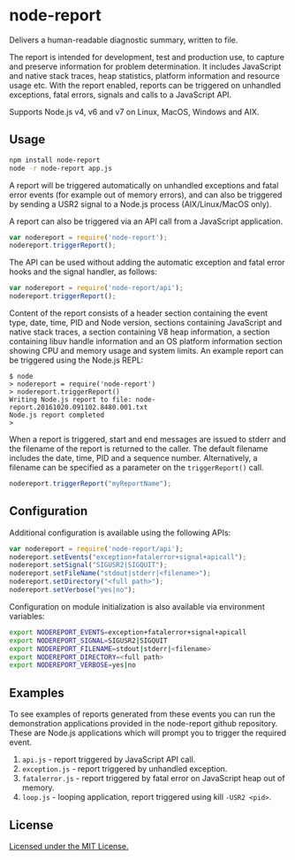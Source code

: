 # node-report

Delivers a human-readable diagnostic summary, written to file.

The report is intended for development, test and production
use, to capture and preserve information for problem determination.
It includes JavaScript and native stack traces, heap statistics,
platform information and resource usage etc. With the report enabled,
reports can be triggered on unhandled exceptions, fatal errors, signals
and calls to a JavaScript API.

Supports Node.js v4, v6 and v7 on Linux, MacOS, Windows and AIX.

## Usage

```bash
npm install node-report
node -r node-report app.js
```
A report will be triggered automatically on unhandled exceptions and fatal
error events (for example out of memory errors), and can also be triggered
by sending a USR2 signal to a Node.js process (AIX/Linux/MacOS only).

A report can also be triggered via an API call from a JavaScript
application.

```js
var nodereport = require('node-report');
nodereport.triggerReport();
```
The API can be used without adding the automatic exception and fatal error
hooks and the signal handler, as follows:

```js
var nodereport = require('node-report/api');
nodereport.triggerReport();
```

Content of the report consists of a header section containing the event
type, date, time, PID and Node version, sections containing JavaScript and
native stack traces, a section containing V8 heap information, a section
containing libuv handle information and an OS platform information section
showing CPU and memory usage and system limits. An example report can be
triggered using the Node.js REPL:

```
$ node
> nodereport = require('node-report')
> nodereport.triggerReport()
Writing Node.js report to file: node-report.20161020.091102.8480.001.txt
Node.js report completed
>
```

When a report is triggered, start and end messages are issued to stderr
and the filename of the report is returned to the caller. The default filename
includes the date, time, PID and a sequence number. Alternatively, a filename
can be specified as a parameter on the `triggerReport()` call.

```js
nodereport.triggerReport("myReportName");
```

## Configuration

Additional configuration is available using the following APIs:

```js
var nodereport = require('node-report/api');
nodereport.setEvents("exception+fatalerror+signal+apicall");
nodereport.setSignal("SIGUSR2|SIGQUIT");
nodereport.setFileName("stdout|stderr|<filename>");
nodereport.setDirectory("<full path>");
nodereport.setVerbose("yes|no");
```

Configuration on module initialization is also available via environment variables:

```bash
export NODEREPORT_EVENTS=exception+fatalerror+signal+apicall
export NODEREPORT_SIGNAL=SIGUSR2|SIGQUIT
export NODEREPORT_FILENAME=stdout|stderr|<filename>
export NODEREPORT_DIRECTORY=<full path>
export NODEREPORT_VERBOSE=yes|no
```

## Examples

To see examples of reports generated from these events you can run the
demonstration applications provided in the node-report github repository. These are
Node.js applications which will prompt you to trigger the required event.

1. `api.js` - report triggered by JavaScript API call.
2. `exception.js` - report triggered by unhandled exception.
3. `fatalerror.js` - report triggered by fatal error on JavaScript heap out of memory.
4. `loop.js` - looping application, report triggered using kill `-USR2 <pid>`.

## License

[Licensed under the MIT License.](LICENSE.md)
